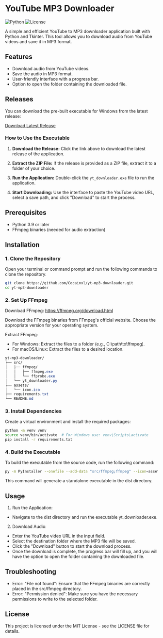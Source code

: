 # YouTube MP3 Downloader

![Python](https://img.shields.io/badge/Python-3.9%2B-blue)
![License](https://img.shields.io/badge/License-MIT-green)

A simple and efficient YouTube to MP3 downloader application built with Python and Tkinter. This tool allows you to download audio from YouTube videos and save it in MP3 format.

## Features

- Download audio from YouTube videos.
- Save the audio in MP3 format.
- User-friendly interface with a progress bar.
- Option to open the folder containing the downloaded file.

## Releases

You can download the pre-built executable for Windows from the latest release:

[Download Latest Release](https://github.com/Cocainxl/yt-mp3-downloader/releases/tag/published)

### How to Use the Executable

1. **Download the Release:**
   Click the link above to download the latest release of the application.

2. **Extract the ZIP File:**
   If the release is provided as a ZIP file, extract it to a folder of your choice.

3. **Run the Application:**
   Double-click the `yt_downloader.exe` file to run the application.

4. **Start Downloading:**
   Use the interface to paste the YouTube video URL, select a save path, and click "Download" to start the process.

## Prerequisites

- Python 3.9 or later
- FFmpeg binaries (needed for audio extraction)

## Installation

### 1. Clone the Repository

Open your terminal or command prompt and run the following commands to clone the repository:

```bash
git clone https://github.com/Cocainxl/yt-mp3-downloader.git
cd yt-mp3-downloader
```

### 2. Set Up FFmpeg

Download FFmpeg: https://ffmpeg.org/download.html

Download the FFmpeg binaries from FFmpeg's official website. Choose the appropriate version for your operating system.

Extract FFmpeg:

- For Windows: Extract the files to a folder (e.g., C:\path\to\ffmpeg).
- For macOS/Linux: Extract the files to a desired location.

```css
yt-mp3-downloader/
├── src/
│   ├── ffmpeg/
│   │   ├── ffmpeg.exe
│   │   └── ffprobe.exe
│   └── yt_downloader.py
├── assets/
│   └── icon.ico
├── requirements.txt
└── README.md
```

### 3. Install Dependencies

Create a virtual environment and install the required packages:

```bash
python -m venv venv
source venv/bin/activate  # For Windows use: venv\Scripts\activate
pip install -r requirements.txt
```

### 4. Build the Executable

To build the executable from the source code, run the following command:

```bash
py -m PyInstaller --onefile --add-data "src/ffmpeg;ffmpeg" --icon=assets/icon.ico --clean src/yt_downloader.py
```

This command will generate a standalone executable in the dist directory.

## Usage

1. Run the Application:

- Navigate to the dist directory and run the executable yt_downloader.exe.

2. Download Audio:

- Enter the YouTube video URL in the input field.
- Select the destination folder where the MP3 file will be saved.
- Click the "Download" button to start the download process.
- Once the download is complete, the progress bar will fill up, and you will have the option to open the folder containing the downloaded file.

## Troubleshooting

- Error: "File not found": Ensure that the FFmpeg binaries are correctly placed in the src/ffmpeg directory.
- Error: "Permission denied": Make sure you have the necessary permissions to write to the selected folder.

## License

This project is licensed under the MIT License - see the LICENSE file for details.
